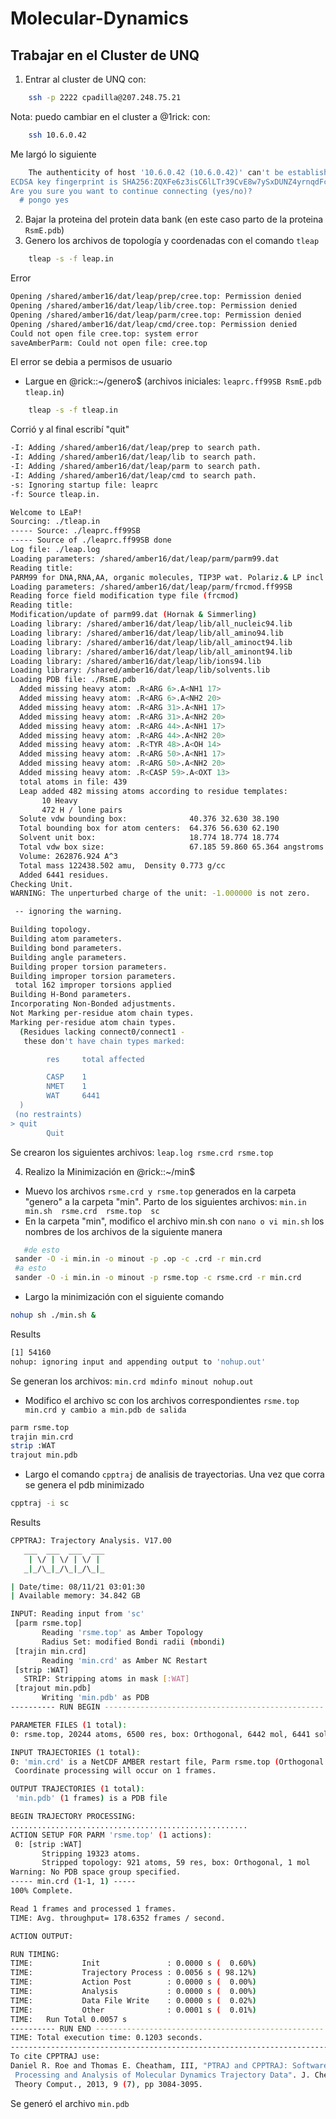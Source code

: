# Molecular-Dynamics

## Trabajar en el Cluster de UNQ

1. Entrar al cluster de UNQ con: 

```Bash
	ssh -p 2222 cpadilla@207.248.75.21
```

Nota: puedo cambiar en el cluster a @1rick: con:

```Bash
	ssh 10.6.0.42
```

Me largó lo siguiente

```Bash
	The authenticity of host '10.6.0.42 (10.6.0.42)' can't be established.
ECDSA key fingerprint is SHA256:ZQXFe6z3isC6lLTr39CvE8w7ySxDUNZ4yrnqdFcWhtg.
Are you sure you want to continue connecting (yes/no)? 
  # pongo yes
```
2. Bajar la proteina del protein data bank (en este caso parto de la proteina `RsmE.pdb`)
3. Genero los archivos de topología y coordenadas con el comando `tleap`

```Bash
	tleap -s -f leap.in
```
Error

```Bash
Opening /shared/amber16/dat/leap/prep/cree.top: Permission denied
Opening /shared/amber16/dat/leap/lib/cree.top: Permission denied
Opening /shared/amber16/dat/leap/parm/cree.top: Permission denied
Opening /shared/amber16/dat/leap/cmd/cree.top: Permission denied
Could not open file cree.top: system error
saveAmberParm: Could not open file: cree.top
```
El error se debia a permisos de usuario

- Largue en @rick::~/genero$ (archivos iniciales: `leaprc.ff99SB RsmE.pdb tleap.in`)

```Bash
	tleap -s -f tleap.in
```
Corrió y al final escribí "quit"

```Bash
-I: Adding /shared/amber16/dat/leap/prep to search path.
-I: Adding /shared/amber16/dat/leap/lib to search path.
-I: Adding /shared/amber16/dat/leap/parm to search path.
-I: Adding /shared/amber16/dat/leap/cmd to search path.
-s: Ignoring startup file: leaprc
-f: Source tleap.in.

Welcome to LEaP!
Sourcing: ./tleap.in
----- Source: ./leaprc.ff99SB
----- Source of ./leaprc.ff99SB done
Log file: ./leap.log
Loading parameters: /shared/amber16/dat/leap/parm/parm99.dat
Reading title:
PARM99 for DNA,RNA,AA, organic molecules, TIP3P wat. Polariz.& LP incl.02/04/99
Loading parameters: /shared/amber16/dat/leap/parm/frcmod.ff99SB
Reading force field modification type file (frcmod)
Reading title:
Modification/update of parm99.dat (Hornak & Simmerling)
Loading library: /shared/amber16/dat/leap/lib/all_nucleic94.lib
Loading library: /shared/amber16/dat/leap/lib/all_amino94.lib
Loading library: /shared/amber16/dat/leap/lib/all_aminoct94.lib
Loading library: /shared/amber16/dat/leap/lib/all_aminont94.lib
Loading library: /shared/amber16/dat/leap/lib/ions94.lib
Loading library: /shared/amber16/dat/leap/lib/solvents.lib
Loading PDB file: ./RsmE.pdb
  Added missing heavy atom: .R<ARG 6>.A<NH1 17>
  Added missing heavy atom: .R<ARG 6>.A<NH2 20>
  Added missing heavy atom: .R<ARG 31>.A<NH1 17>
  Added missing heavy atom: .R<ARG 31>.A<NH2 20>
  Added missing heavy atom: .R<ARG 44>.A<NH1 17>
  Added missing heavy atom: .R<ARG 44>.A<NH2 20>
  Added missing heavy atom: .R<TYR 48>.A<OH 14>
  Added missing heavy atom: .R<ARG 50>.A<NH1 17>
  Added missing heavy atom: .R<ARG 50>.A<NH2 20>
  Added missing heavy atom: .R<CASP 59>.A<OXT 13>
  total atoms in file: 439
  Leap added 482 missing atoms according to residue templates:
       10 Heavy
       472 H / lone pairs
  Solute vdw bounding box:              40.376 32.630 38.190
  Total bounding box for atom centers:  64.376 56.630 62.190
  Solvent unit box:                     18.774 18.774 18.774
  Total vdw box size:                   67.185 59.860 65.364 angstroms.
  Volume: 262876.924 A^3
  Total mass 122438.502 amu,  Density 0.773 g/cc
  Added 6441 residues.
Checking Unit.
WARNING: The unperturbed charge of the unit: -1.000000 is not zero.

 -- ignoring the warning.

Building topology.
Building atom parameters.
Building bond parameters.
Building angle parameters.
Building proper torsion parameters.
Building improper torsion parameters.
 total 162 improper torsions applied
Building H-Bond parameters.
Incorporating Non-Bonded adjustments.
Not Marking per-residue atom chain types.
Marking per-residue atom chain types.
  (Residues lacking connect0/connect1 -
   these don't have chain types marked:

        res     total affected

        CASP    1
        NMET    1
        WAT     6441
  )
 (no restraints)
> quit
        Quit
```
Se crearon los siguientes archivos: `leap.log rsme.crd rsme.top`

4. Realizo la Minimización en @rick::~/min$

 - Muevo los archivos `rsme.crd y rsme.top` generados en la carpeta "genero" a la carpeta "min". Parto de los siguientes archivos: `min.in  min.sh  rsme.crd  rsme.top  sc`
 - En la carpeta "min", modifico el archivo min.sh con `nano o vi min.sh` los nombres de los archivos de la siguiente manera

 ```Bash
	#de esto
  sander -O -i min.in -o minout -p .op -c .crd -r min.crd
  #a esto
  sander -O -i min.in -o minout -p rsme.top -c rsme.crd -r min.crd
```
- Largo la minimización con el siguiente comando

 ```Bash
nohup sh ./min.sh &
```
Results
 ```Bash
[1] 54160
nohup: ignoring input and appending output to 'nohup.out'
```
Se generan los archivos: `min.crd mdinfo minout nohup.out` 

- Modifico el archivo sc con los archivos correspondientes `rsme.top min.crd y cambio a min.pdb de salida`

 ```Bash
parm rsme.top
trajin min.crd
strip :WAT
trajout min.pdb
```
- Largo el comando `cpptraj` de analisis de trayectorias. Una vez que corra se genera el pdb minimizado

 ```Bash
cpptraj -i sc
```

Results
 ```Bash
CPPTRAJ: Trajectory Analysis. V17.00
    ___  ___  ___  ___
     | \/ | \/ | \/ |
    _|_/\_|_/\_|_/\_|_

| Date/time: 08/11/21 03:01:30
| Available memory: 34.842 GB

INPUT: Reading input from 'sc'
  [parm rsme.top]
        Reading 'rsme.top' as Amber Topology
        Radius Set: modified Bondi radii (mbondi)
  [trajin min.crd]
        Reading 'min.crd' as Amber NC Restart
  [strip :WAT]
    STRIP: Stripping atoms in mask [:WAT]
  [trajout min.pdb]
        Writing 'min.pdb' as PDB
---------- RUN BEGIN -------------------------------------------------

PARAMETER FILES (1 total):
 0: rsme.top, 20244 atoms, 6500 res, box: Orthogonal, 6442 mol, 6441 solvent

INPUT TRAJECTORIES (1 total):
 0: 'min.crd' is a NetCDF AMBER restart file, Parm rsme.top (Orthogonal box) (reading 1 of 1)
  Coordinate processing will occur on 1 frames.

OUTPUT TRAJECTORIES (1 total):
  'min.pdb' (1 frames) is a PDB file

BEGIN TRAJECTORY PROCESSING:
.....................................................
ACTION SETUP FOR PARM 'rsme.top' (1 actions):
  0: [strip :WAT]
        Stripping 19323 atoms.
        Stripped topology: 921 atoms, 59 res, box: Orthogonal, 1 mol
Warning: No PDB space group specified.
----- min.crd (1-1, 1) -----
100% Complete.

Read 1 frames and processed 1 frames.
TIME: Avg. throughput= 178.6352 frames / second.

ACTION OUTPUT:

RUN TIMING:
TIME:           Init               : 0.0000 s (  0.60%)
TIME:           Trajectory Process : 0.0056 s ( 98.12%)
TIME:           Action Post        : 0.0000 s (  0.00%)
TIME:           Analysis           : 0.0000 s (  0.00%)
TIME:           Data File Write    : 0.0000 s (  0.02%)
TIME:           Other              : 0.0001 s (  0.01%)
TIME:   Run Total 0.0057 s
---------- RUN END ---------------------------------------------------
TIME: Total execution time: 0.1203 seconds.
--------------------------------------------------------------------------------
To cite CPPTRAJ use:
Daniel R. Roe and Thomas E. Cheatham, III, "PTRAJ and CPPTRAJ: Software for
  Processing and Analysis of Molecular Dynamics Trajectory Data". J. Chem.
  Theory Comput., 2013, 9 (7), pp 3084-3095.
  ```
Se generó el archivo `min.pdb`